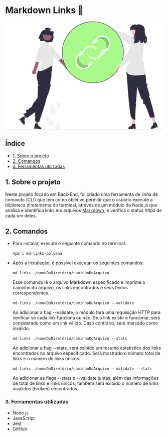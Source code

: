 # Markdown Links 🔗
![Imagem de link](src/md-links.svg)

## Índice
* [1. Sobre o projeto](#1-sobre-o-projeto)
* [2. Comandos](#2-comandos)
* [3. Ferramentas utilizadas](#3-ferramentas-utilizadas)

## 1. Sobre o projeto

Neste projeto focado em Back-End, foi criado uma ferramenta de linha de comando (CLI) que tem como objetivo permitir que o usuário execute a biblioteca diretamente do terminal, através de um módulo do Node.js que analisa e identifica links em arquivos [Markdown](https://pt.wikipedia.org/wiki/Markdown), e verifica o status _https_ de cada um deles.


## 2. Comandos

* Para instalar, execute o seguinte comando no terminal:

  `npm i md-links-polyana`

* Após a instalação, é possível executar os seguintes comandos:

  `md-links ./nomeDoDiretório/caminhoDoArquivo`

  Esse comando lê o arquivo Markdown especificado e imprime o caminho do arquivo, os links encontrados e seus textos correspondentes.

  `md-links ./nomeDoDiretório/caminhoDoArquivo --validate`

  Ao adicionar a flag --validate, o módulo fará uma requisição HTTP para verificar se cada link funciona ou não. Se o link existir e funcionar, será considerado como um link válido. Caso contrário, será marcado como inválido.

  `md-links ./nomeDoDiretório/caminhoDoArquivo --stats`

  Ao adicionar a flag --stats, será exibido um resumo estatístico dos links encontrados no arquivo especificado. Será mostrado o número total de links e o número de links únicos.

  `md-links ./nomeDoDiretório/caminhoDoArquivo --validate --stats`

  Ao adicionar as flags --stats e --validate juntas, além das informações de total de links e links únicos, também será exibido o número de links inválidos (broken) encontrados.

### 3. Ferramentas utilizadas

* Node.js
* JavaScript
* Jest
* GitHub

